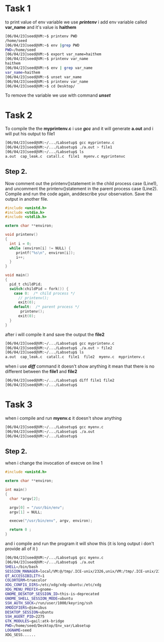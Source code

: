 # Task 1

to print value of env variable we use ***printenv*** 
i add env variable called **var_name** and it's value is  **haithem** 


```bash
[06/04/23]seed@VM:~$ printenv PWD
/home/seed
[06/04/23]seed@VM:~$ env |grep PWD
PWD=/home/seed
[06/04/23]seed@VM:~$ export var_name=haithem
[06/04/23]seed@VM:~$ printenv var_name
haithem
[06/04/23]seed@VM:~$ env | grep var_name
var_name=haithem
[06/04/23]seed@VM:~$ unset var_name
[06/04/23]seed@VM:~$ printenv var_name
[06/04/23]seed@VM:~$ cd Desktop/
```
To remove the variable we use with command ***unset***

# Task 2

To compile the the **myprintenv.c** i use ***gcc*** and it will generate **a.out** and i will put his output to file1

````bash
[06/04/23]seed@VM:~/.../Labsetup$ gcc myprintenv.c 
[06/04/23]seed@VM:~/.../Labsetup$ ./a.out > file1
[06/04/23]seed@VM:~/.../Labsetup$ ls
a.out  cap_leak.c  catall.c  file1  myenv.c myprintenvc
````
## Step 2.
Now comment out the printenv()statement in the child process case (Line1), and uncomment the printenv()statement in the parent process case (Line2). Compile and run the code again,  anddescribe your observation. Save the output in another file.
````c
#include <unistd.h>
#include <stdio.h>
#include <stdlib.h>

extern char **environ;

void printenv()
{
  int i = 0;
  while (environ[i] != NULL) {
     printf("%s\n", environ[i]);
     i++;
  }
}

void main()
{
  pid_t childPid;
  switch(childPid = fork()) {
    case 0:  /* child process */
      // printenv();          
      exit(0);
    default:  /* parent process */
       printenv();       
      exit(0);
  }
}

````

after i will compile it and save the output the **file2**

````bash
[06/04/23]seed@VM:~/.../Labsetup$ gcc myprintenv.c 
[06/04/23]seed@VM:~/.../Labsetup$ ./a.out > file2
[06/04/23]seed@VM:~/.../Labsetup$ ls
a.out  cap_leak.c  catall.c  file1  file2  myenv.c  myprintenv.c
````
when i use ***diff*** command it doesn't show anything 
it mean that there is no different between the **file1** and **file2**
````bash
[06/04/23]seed@VM:~/.../Labsetup$ diff file1 file2
[06/04/23]seed@VM:~/.../Labsetup$ 
````

# Task 3

when i compile and run **myenv.c** it doesn't show anything 

````bash
[06/04/23]seed@VM:~/.../Labsetup$ gcc myenv.c 
[06/04/23]seed@VM:~/.../Labsetup$ ./a.out 
[06/04/23]seed@VM:~/.../Labsetup$ 
````
## Step 2.
when i change the invocation of execve on line 1

````c
#include <unistd.h>

extern char **environ;

int main()
{
  char *argv[2];

  argv[0] = "/usr/bin/env";
  argv[1] = NULL;

  execve("/usr/bin/env", argv, environ);  

  return 0 ;
}
````

and i compile and run the program it will show this (it is long output i don't provide all of it ) 

````bash
[06/04/23]seed@VM:~/.../Labsetup$ gcc myenv.c 
[06/04/23]seed@VM:~/.../Labsetup$ ./a.out 
SHELL=/bin/bash
SESSION_MANAGER=local/VM:@/tmp/.ICE-unix/2326,unix/VM:/tmp/.ICE-unix/2326
QT_ACCESSIBILITY=1
COLORTERM=truecolor
XDG_CONFIG_DIRS=/etc/xdg/xdg-ubuntu:/etc/xdg
XDG_MENU_PREFIX=gnome-
GNOME_DESKTOP_SESSION_ID=this-is-deprecated
GNOME_SHELL_SESSION_MODE=ubuntu
SSH_AUTH_SOCK=/run/user/1000/keyring/ssh
XMODIFIERS=@im=ibus
DESKTOP_SESSION=ubuntu
SSH_AGENT_PID=2275
GTK_MODULES=gail:atk-bridge
PWD=/home/seed/Desktop/Env_var/Labsetup
LOGNAME=seed
XDG_SESS......
````






